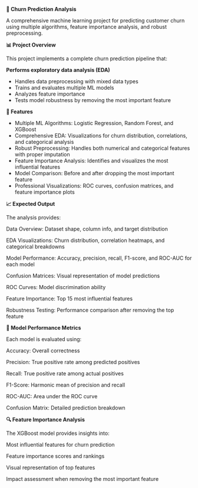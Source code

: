 **🔮 Churn Prediction Analysis**

A comprehensive machine learning project for predicting customer churn using multiple algorithms, feature importance analysis, and robust preprocessing.

**📊 Project Overview**

This project implements a complete churn prediction pipeline that:

**Performs exploratory data analysis (EDA)**

- Handles data preprocessing with mixed data types
- Trains and evaluates multiple ML models
- Analyzes feature importance
- Tests model robustness by removing the most important feature

**🚀 Features**

- Multiple ML Algorithms: Logistic Regression, Random Forest, and XGBoost
- Comprehensive EDA: Visualizations for churn distribution, correlations, and categorical analysis
- Robust Preprocessing: Handles both numerical and categorical features with proper imputation
- Feature Importance Analysis: Identifies and visualizes the most influential features
- Model Comparison: Before and after dropping the most important feature
- Professional Visualizations: ROC curves, confusion matrices, and feature importance plots


**📈 Expected Output**

The analysis provides:

Data Overview: Dataset shape, column info, and target distribution

EDA Visualizations: Churn distribution, correlation heatmaps, and categorical breakdowns

Model Performance: Accuracy, precision, recall, F1-score, and ROC-AUC for each model

Confusion Matrices: Visual representation of model predictions

ROC Curves: Model discrimination ability

Feature Importance: Top 15 most influential features

Robustness Testing: Performance comparison after removing the top feature

**🎯 Model Performance Metrics**

Each model is evaluated using:

Accuracy: Overall correctness

Precision: True positive rate among predicted positives

Recall: True positive rate among actual positives

F1-Score: Harmonic mean of precision and recall

ROC-AUC: Area under the ROC curve

Confusion Matrix: Detailed prediction breakdown

**🔍 Feature Importance Analysis**

The XGBoost model provides insights into:

Most influential features for churn prediction

Feature importance scores and rankings

Visual representation of top features

Impact assessment when removing the most important feature
